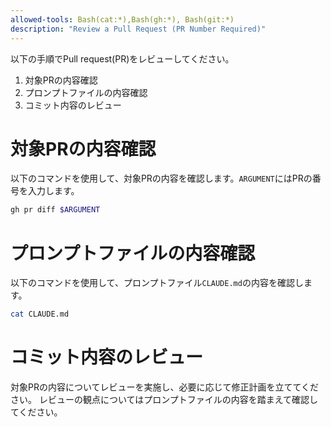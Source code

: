 ```yaml
---
allowed-tools: Bash(cat:*),Bash(gh:*), Bash(git:*)
description: "Review a Pull Request (PR Number Required)"
---
```


以下の手順でPull request(PR)をレビューしてください。

1. 対象PRの内容確認
2. プロンプトファイルの内容確認
3. コミット内容のレビュー

# 対象PRの内容確認

以下のコマンドを使用して、対象PRの内容を確認します。`ARGUMENT`にはPRの番号を入力します。

```bash
gh pr diff $ARGUMENT
```

# プロンプトファイルの内容確認

以下のコマンドを使用して、プロンプトファイル`CLAUDE.md`の内容を確認します。

```bash
cat CLAUDE.md
```

# コミット内容のレビュー

対象PRの内容についてレビューを実施し、必要に応じて修正計画を立ててください。
レビューの観点についてはプロンプトファイルの内容を踏まえて確認してください。
